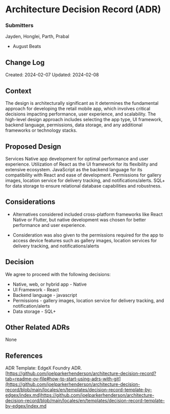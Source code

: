 # Architecture Decision Record (ADR)

### Submitters

Jayden, Honglei, Parth, Prabal

- August Beats


## Change Log
Created: 2024-02-07
Updated: 2024-02-08

## Context

The design is architecturally significant as it determines the fundamental approach 
for developing the retail mobile app, which involves critical decisions impacting 
performance, user experience, and scalability. The high-level design approach includes 
selecting the app type, UI framework, backend language, permissions, data storage, 
and any additional frameworks or technology stacks.


## Proposed Design

Services
Native app development for optimal performance and user experience.
Utilization of React as the UI framework for its flexibility and extensive ecosystem.
JavaScript as the backend language for its compatibility with React and ease of development.
Permissions for gallery images, location service for delivery tracking, and notifications/alerts.
SQL+ for data storage to ensure relational database capabilities and robustness.

## Considerations

- Alternatives considered included cross-platform frameworks like React Native or Flutter, but native development was chosen for better performance and user experience.
  
- Consideration was also given to the permissions required for the app to access device features such as gallery images, location services for delivery tracking, and notifications/alerts

## Decision

We agree to proceed with the following decisions:

- Native, web, or hybrid app - Native
- UI Framework - React
- Backend language - javascript
- Permissions - gallery images, location service for delivery tracking, and notification/alerts
- Data storage - SQL+ 

## Other Related ADRs

None

## References

ADR Template: 
EdgeX Foundry ADR.
[https://github.com/joelparkerhenderson/architecture-decision-record?tab=readme-ov-file#how-to-start-using-adrs-with-git](https://github.com/joelparkerhenderson/architecture-decision-record/blob/main/locales/en/templates/decision-record-template-by-edgex/index.md)https://github.com/joelparkerhenderson/architecture-decision-record/blob/main/locales/en/templates/decision-record-template-by-edgex/index.md

